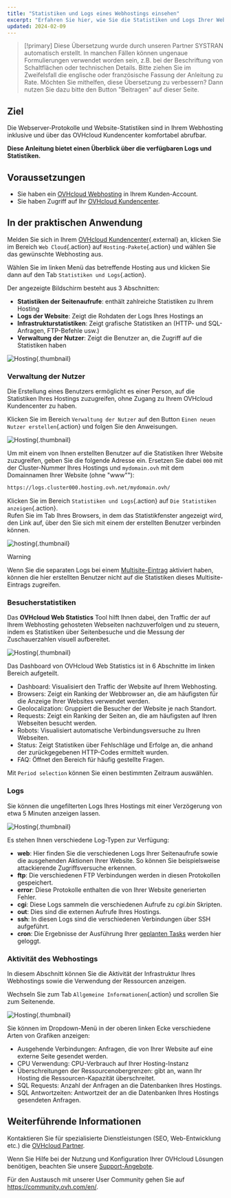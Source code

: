 ```yaml
---
title: "Statistiken und Logs eines Webhostings einsehen"
excerpt: "Erfahren Sie hier, wie Sie die Statistiken und Logs Ihrer Webseiten abrufen"
updated: 2024-02-09
---
```


> [!primary]
> Diese Übersetzung wurde durch unseren Partner SYSTRAN automatisch erstellt. In manchen Fällen können ungenaue Formulierungen verwendet worden sein, z.B. bei der Beschriftung von Schaltflächen oder technischen Details. Bitte ziehen Sie im Zweifelsfall die englische oder französische Fassung der Anleitung zu Rate. Möchten Sie mithelfen, diese Übersetzung zu verbessern? Dann nutzen Sie dazu bitte den Button "Beitragen" auf dieser Seite.
>

## Ziel 

Die Webserver-Protokolle und Website-Statistiken sind in Ihrem Webhosting inklusive und über das OVHcloud Kundencenter komfortabel abrufbar.

**Diese Anleitung bietet einen Überblick über die verfügbaren Logs und Statistiken.**

## Voraussetzungen

- Sie haben ein [OVHcloud Webhosting](https://www.ovhcloud.com/de/web-hosting/) in Ihrem Kunden-Account.
- Sie haben Zugriff auf Ihr [OVHcloud Kundencenter](https://www.ovh.com/auth/?action=gotomanager&from=https://www.ovh.de/&ovhSubsidiary=de).

## In der praktischen Anwendung

Melden Sie sich in Ihrem [OVHcloud Kundencenter](https://www.ovh.com/auth/?action=gotomanager&from=https://www.ovh.de/&ovhSubsidiary=de){.external} an, klicken Sie im Bereich `Web Cloud`{.action} auf `Hosting-Pakete`{.action} und wählen Sie das gewünschte Webhosting aus.

Wählen Sie im linken Menü das betreffende Hosting aus und klicken Sie dann auf den Tab `Statistiken und Logs`{.action}.

Der angezeigte Bildschirm besteht aus 3 Abschnitten:

- **Statistiken der Seitenaufrufe**: enthält zahlreiche Statistiken zu Ihrem Hosting
- **Logs der Website**: Zeigt die Rohdaten der Logs Ihres Hostings an
- **Infrastrukturstatistiken**: Zeigt grafische Statistiken an (HTTP- und SQL-Anfragen, FTP-Befehle usw.)
- **Verwaltung der Nutzer**: Zeigt die Benutzer an, die Zugriff auf die Statistiken haben

![Hosting](images/tab.png){.thumbnail}

### Verwaltung der Nutzer

Die Erstellung eines Benutzers ermöglicht es einer Person, auf die Statistiken Ihres Hostings zuzugreifen, ohne Zugang zu Ihrem OVHcloud Kundencenter zu haben. 

Klicken Sie im Bereich `Verwaltung der Nutzer` auf den Button `Einen neuen Nutzer erstellen`{.action} und folgen Sie den Anweisungen.  

![Hosting](images/create-a-new-user.png){.thumbnail}

Um mit einem von Ihnen erstellten Benutzer auf die Statistiken Ihrer Website zuzugreifen, geben Sie die folgende Adresse ein. Ersetzen Sie dabei `000` mit der Cluster-Nummer Ihres Hostings und `mydomain.ovh` mit dem Domainnamen Ihrer Website (ohne "www""):

```bash
https://logs.cluster000.hosting.ovh.net/mydomain.ovh/
```

Klicken Sie im Bereich `Statistiken und Logs`{.action} auf `Die Statistiken anzeigen`{.action}.<br>
Rufen Sie im Tab Ihres Browsers, in dem das Statistikfenster angezeigt wird, den Link auf, über den Sie sich mit einem der erstellten Benutzer verbinden können.

![hosting](images/view-statistics.png){.thumbnail}

> [!warning] 
>
> Wenn Sie die separaten Logs bei einem [Multisite-Eintrag](/pages/web_cloud/web_hosting/multisites_configure_multisite#schritt-2-eine-domain-oder-subdomain-hinzufugen) aktiviert haben, können die hier erstellten Benutzer nicht auf die Statistiken dieses Multisite-Eintrags zugreifen.
>

### Besucherstatistiken

Das **OVHcloud Web Statistics** Tool hilft Ihnen dabei, den Traffic der auf Ihrem Webhosting gehosteten Webseiten nachzuverfolgen und zu steuern, indem es Statistiken über Seitenbesuche und die Messung der Zuschauerzahlen visuell aufbereitet.

![Hosting](images/ows-presentation.gif){.thumbnail}

Das Dashboard von OVHcloud Web Statistics ist in 6 Abschnitte im linken Bereich aufgeteilt.

- Dashboard: Visualisiert den Traffic der Website auf Ihrem Webhosting.
- Browsers: Zeigt ein Ranking der Webbrowser an, die am häufigsten für die Anzeige Ihrer Websites verwendet werden.
- Geolocalization: Gruppiert die Besucher der Website je nach Standort.
- Requests: Zeigt ein Ranking der Seiten an, die am häufigsten auf Ihren Webseiten besucht werden.
- Robots: Visualisiert automatische Verbindungsversuche zu Ihren Webseiten.
- Status: Zeigt Statistiken über Fehlschläge und Erfolge an, die anhand der zurückgegebenen HTTP-Codes ermittelt wurden.
- FAQ: Öffnet den Bereich für häufig gestellte Fragen.

Mit `Period selection` können Sie einen bestimmten Zeitraum auswählen.

### Logs

Sie können die ungefilterten Logs Ihres Hostings mit einer Verzögerung von etwa 5 Minuten anzeigen lassen.

![Hosting](images/osl-statistics-board.png){.thumbnail}

Es stehen Ihnen verschiedene Log-Typen zur Verfügung:

- **web**: Hier finden Sie die verschiedenen Logs Ihrer Seitenaufrufe sowie die ausgehenden Aktionen Ihrer Website. So können Sie beispielsweise attackierende Zugriffsversuche erkennen.
- **ftp**: Die verschiedenen FTP Verbindungen werden in diesen Protokollen gespeichert.
- **error**: Diese Protokolle enthalten die von Ihrer Website generierten Fehler.
- **cgi**: Diese Logs sammeln die verschiedenen Aufrufe zu *cgi.bin* Skripten.
- **out**: Dies sind die externen Aufrufe Ihres Hostings.
- **ssh**: In diesen Logs sind die verschiedenen Verbindungen über SSH aufgeführt.
- **cron**: Die Ergebnisse der Ausführung Ihrer [geplanten Tasks](/pages/web_cloud/web_hosting/cron_tasks) werden hier geloggt.

### Aktivität des Webhostings

In diesem Abschnitt können Sie die Aktivität der Infrastruktur Ihres Webhostings sowie die Verwendung der Ressourcen anzeigen.

Wechseln Sie zum Tab `Allgemeine Informationen`{.action} und scrollen Sie zum Seitenende.

![Hosting](images/infrastructure-statistics-graph.png){.thumbnail}

Sie können im Dropdown-Menü in der oberen linken Ecke verschiedene Arten von Grafiken anzeigen:

- Ausgehende Verbindungen: Anfragen, die von Ihrer Website auf eine externe Seite gesendet werden.
- CPU Verwendung: CPU-Verbrauch auf Ihrer Hosting-Instanz
- Überschreitungen der Ressourcenobergrenzen: gibt an, wann Ihr Hosting die Ressourcen-Kapazität überschreitet.
- SQL Requests: Anzahl der Anfragen an die Datenbanken Ihres Hostings.
- SQL Antwortzeiten: Antwortzeit der an die Datenbanken Ihres Hostings gesendeten Anfragen.

## Weiterführende Informationen

Kontaktieren Sie für spezialisierte Dienstleistungen (SEO, Web-Entwicklung etc.) die [OVHcloud Partner](https://partner.ovhcloud.com/de/directory/).

Wenn Sie Hilfe bei der Nutzung und Konfiguration Ihrer OVHcloud Lösungen benötigen, beachten Sie unsere [Support-Angebote](https://www.ovhcloud.com/de/support-levels/).

Für den Austausch mit unserer User Community gehen Sie auf <https://community.ovh.com/en/>.